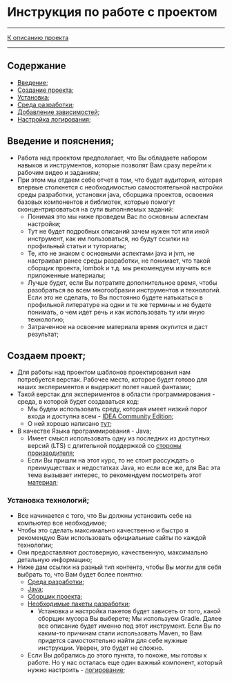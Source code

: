 # Инструкция по работе с проектом
***
[К описанию проекта](../../../src/main/README.md)
***
## Содержание
* [Введение](#введение-и-пояснения);
* [Создание проекта](#создаем-проект);
* [Установка](#установка-технологий);
* [Среда разработки](#добавляем-сборщик);
* [Добавление зависимостей](#добавляем-основные-компоненты---зависимости);
* [Настройка логирования](#настраиваем-логирование);

## Введение и пояснения;
* Работа над проектом предполагает, что Вы обладаете набором навыков и инструментов, 
которые позволят Вам сразу перейти к рабочим видео и заданиям;
* При этом мы отдаем себе отчет в том, что будет аудитория, 
которая впервые столкнется с необходимостью самостоятельной настройки среды разработки, установки java, сборщика проектов, 
освоения базовых компонентов и библиотек, которые помогут сконцентрироваться на сути выполняемых заданий:
  * Понимая это мы ниже проведем Вас по основным аспектам настройки;
  * Тут не будет подробных описаний зачем нужен тот или иной инструмент, как им пользоваться, но будут ссылки на профильный статьи и туториалы;
  * Те, кто не знаком с основными аспектами java и jvm, не настраивал ранее среды разработки, не понимает, 
  что такой сборщик проекта, lombok и т.д. мы рекомендуем изучить все приложенные материалы; 
  * Лучше будет, если Вы потратите дополнительное время, чтобы разобраться во всем многообразии инструментов и технологий. 
  Если это не сделать, то Вы постоянно будете натыкаться в профильной литературе на одни и те же термины и не будете понимать, о чем идет речь и как использовать ту или иную технологию;
  * Затраченное на освоение материала время окупится и даст результат;

## Создаем проект;
* Для работы над проектом шаблонов проектирования нам потребуется верстак. 
Рабочее место, которое будет готово для наших экспериментов и выдержит полет нашей фантазии;
* Такой верстак для экспериментов в области программирования - среда, в которой будет создаваться код:
  * Мы будем использовать среду, которая имеет низкий порог входа и доступна всем - [IDEA Community Edition](https://www.jetbrains.com/ru-ru/idea/download/?section=linux);
  * О ней хорошо написано [тут](https://javarush.com/groups/posts/intellij-idea);
* В качестве Языка программирования - Java;
  * Имеет смысл использовать одну из последних из доступных версий (LTS) с длительной поддержкой со [стороны производителя](https://en.wikipedia.org/wiki/Java_version_history);
  * Если Вы пришли на этот курс, то не стоит рассуждать о преимуществах и недостатках Java, но если все же, для Вас эта тема вызывает интерес, то рекомендуем посмотреть этот [материал](https://habr.com/ru/companies/yandex/articles/481688/);

### Установка технологий;
* Все начинается с того, что Вы должны установить себе на компьютер все необходимое;
* Чтобы это сделать максимально качественно и быстро я рекомендую Вам использовать официальные сайты по каждой технологии;
* Они предоставляют достоверную, качественную, максимально детальную информацию;
* Ниже дам ссылки на разный тип контента, чтобы Вы могли для себя выбрать то, что Вам будет более понятно:
  * [Среда разработки](https://www.jetbrains.com/help/idea/installation-guide.html);
  * [Java](https://skillbox.ru/media/base/kak_ustanovit_jdk_i_sredu_razrabotki_intellij_idea/);
  * [Сборщик проекта](ProjectCollector.md);
  * [Необходимые пакеты разработки](Component.md);
    * Установка и настройка пакетов будет зависеть от того, какой сборщик мусора Вы выберете;
    Мы используем Gradle. 
    Далее все описание будет именно под этот инструмент. 
    Если Вы по каким-то причинам стали использовать Maven, то Вам придется 
    самостоятельно найти для себе нужные инструкции. Уверен, это будет не сложно.
  * Если Вы добрались до этого пункта, то похоже, мы готовы к работе. Но у нас осталась еще один важный компонент, который нужно настроить - [логирование](Log.md);